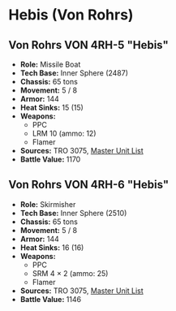 # Hebis (Von Rohrs)
## Von Rohrs VON 4RH-5 "Hebis"
- **Role:** Missile Boat
- **Tech Base:** Inner Sphere (2487)
- **Chassis:** 65 tons
- **Movement:** 5 / 8
- **Armor:** 144
- **Heat Sinks:** 15 (15)
- **Weapons:**
  - PPC
  - LRM 10 (ammo: 12)
  - Flamer
- **Sources:** TRO 3075, [Master Unit List](http://masterunitlist.info/Unit/Details/3455/von-rohrs-hebi-von-4rh-5)
- **Battle Value:** 1170

## Von Rohrs VON 4RH-6 "Hebis"
- **Role:** Skirmisher
- **Tech Base:** Inner Sphere (2510)
- **Chassis:** 65 tons
- **Movement:** 5 / 8
- **Armor:** 144
- **Heat Sinks:** 16 (16)
- **Weapons:**
  - PPC
  - SRM 4 × 2 (ammo: 25)
  - Flamer
- **Sources:** TRO 3075, [Master Unit List](http://masterunitlist.info/Unit/Details/3456/von-rohrs-hebi-von-4rh-6)
- **Battle Value:** 1146

